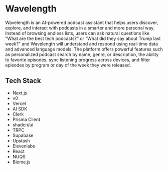 # Wavelength

Wavelength is an AI-powered podcast assistant that helps users discover, explore, and interact with podcasts in a smarter and more personal way. Instead of browsing endless lists, users can ask natural questions like “What are the best tech podcasts?” or “What did they say about Trump last week?” and Wavelength will understand and respond using real-time data and advanced language models. The platform offers powerful features such as personalized podcast search by name, genre, or description, the ability to favorite episodes, sync listening progress across devices, and filter episodes by program or day of the week they were released.

## Tech Stack

- Next.js
- v0
- Vercel
- AI SDK
- Clerk
- Prisma Client
- shadcn/ui
- TRPC
- Supabase
- Upstash
- Elevenlabs
- React
- NUQS
- Biome.js
